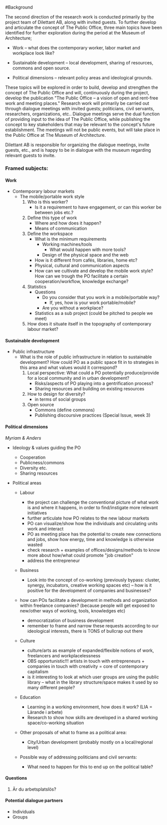 #Background

The second direction of the research work is conducted primarily by the project team of Dilettant AB, along with invited guests. To further develop and articulate the concept of The Public Office, three main topics have been identified for further exploration during the period at the Museum of Architecture;

* Work – what does the contemporary worker, labor market and workplace look like?

* Sustainable development – local development, sharing of resources, commons and open source.

* Political dimensions – relevant policy areas and ideological grounds.

These topics will be explored in order to build, develop and strengthen the concept of The Public Office and will, continuously during the project, develop the publication "The Public Office – a vision of open and rent-free work and meeting places." Research work will primarily be carried out through dialogue meetings with invited guests; politicians, civil servants, researchers, organizations, etc.. Dialogue meetings serve the dual function of providing input to the idea of The Public Office, while publishing the concept to key stakeholders that may be relevant to the concept's future establishment. The meetings will not be public events, but will take place in the Public Office at The Museum of Architecture.

Dilettant AB is responsible for organizing the dialogue meetings, invite guests, etc., and is happy to be in dialogue with the museum regarding relevant guests to invite.

### Framed subjects:

#### Work

* Contemporary labour markets
	* The mobile/portable work style
		1. Who is this worker?
			* Is it a requirement to have engagement, or can this worker be between jobs etc.?
		2. Define this type of work
			* Where and how does it happen?
			* Means of communication
		3. Define the workspace
			* What is the minimum requirements
				* Working machines/tools
					* What would happen with more tools?
				* Design of the physical space and the web
			* How is it different from cafés, libraries, home etc?
			* Physical, cultural and communication aspects
			* How can we cultivate and develop the mobile work style? How can we trough the PO facilitate a certain cooperation/workflow, knowledge exchange?
		4. Statistics
			* Questions
				* Do you consider that you work in a mobile/portable way?
                	* If, yes, how is your work portable/mobile?
				* Are you without a workplace?
			* Statistics as a sub project (could be pitched to people we meet)
		5. How does it situate itself in the topography of contemporary labour market?

#### Sustainable development

* Public infrastructure
	* What is the role of public infrastructure in relation to sustainable development? How could PO as a public space fit in to strategies in this area and what values would it correspond? 
		1. Local perspective: What could a PO potentially produce/provide for a local community and in urban development?
        	* Risks/aspects of PO playing into a gentrification process?
			* Sharing resources and building on existing resources
		2. How to design for diversity?
    		* in terms of social groups
		3. Open source
			* Commons (define commons)
			* Publishing discoursive practices (Special Issue, week 3)

#### Political dimensions
*Myriam & Anders*

* Ideology & values guiding the PO
	* Cooperation
	* Publicness/commons
	* Diversity etc.
    * Sharing resources
    
* Political areas
	* Labour
    	* the project can challenge the conventional picture of what work is and where it happens, in order to find/instigate more relevant initiatives
		* further articulate how PO relates to the new labour markets
		* PO can visualize/show how the individuals and circulating units work and interact
		* PO as meeting place has the potential to create new connections and jobs, show how energy, time and knowledge is otherwise wasted 
		* check research + examples of offices/designs/methods to know more about how/what could promote "job creation"
		* address the entrepreneur
        
	* Business
    	* Look into the concept of co-working (previously bypass: cluster, synergy, incubators, creative working spaces
 etc) – how is it positive for the development of companies and businesses? 
	* how can POs facilitate a development in methods and organization within freelance companies? (because people will get exposed to new/other ways of working, tools, knowledges etc)
		* democratization of business development
		* remember to frame and narrow these requests according to our ideological interests, there is TONS of bullcrap out there
        
	* Culture
    	* culture/arts as example of expanded/flexible notions of work, freelancers and workplacelessness
		* OBS opportunistic!!! artists in touch with entrepreneurs + companies in touch with creativity = core of contemporary capitalism
		* is it interesting to look at which user groups are using the public library – what in the library structure/space makes it used by so many different people?
        
	* Education
		* Learning in a working environment, how does it work? (LIA = Lärande i arbete) 
		* Research to show how skills are developed in a shared working space/co-working situation
        
	* Other proposals of what to frame as a political area:
		* City/Urban development (probably mostly on a local/regional level)

	* Possible way of addressing politicians and civil servants:
		* What need to happen for this to end up on the political table?

#### Questions
1. Är du arbetsplatslös?


#### Potential dialogue partners
 * Individuals
 * Groups

